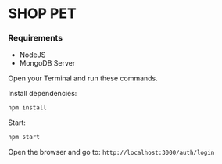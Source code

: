 # SHOP PET

### Requirements

- NodeJS
- MongoDB Server

Open your Terminal and run these commands.

Install dependencies:

```cmd
npm install
```

Start:

```cmd
npm start
```

Open the browser and go to: `http://localhost:3000/auth/login`
